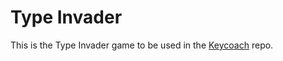 # Type Invader

This is the Type Invader game to be used in the [Keycoach](https://github.com/KeyCoach/keycoach) repo.
